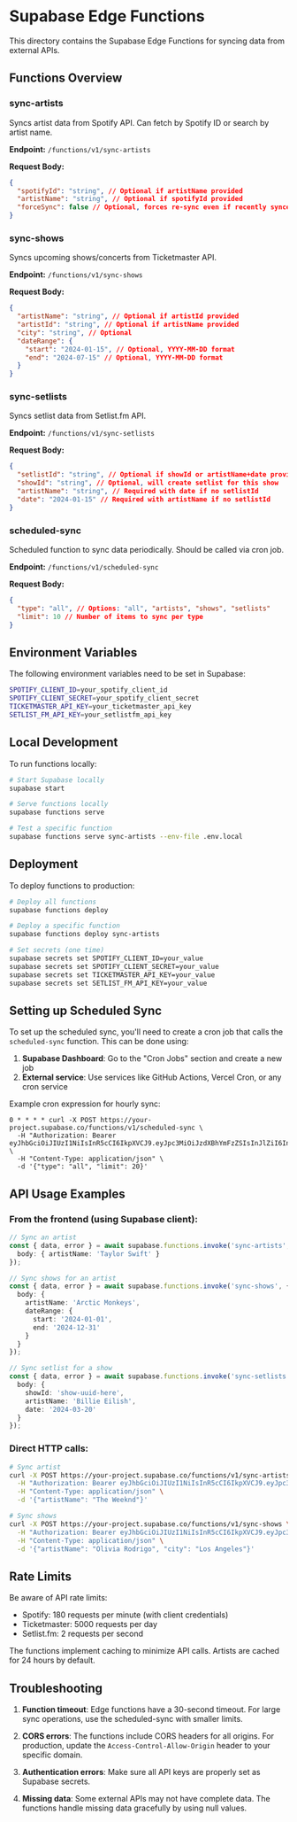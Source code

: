 # Supabase Edge Functions

This directory contains the Supabase Edge Functions for syncing data from external APIs.

## Functions Overview

### sync-artists
Syncs artist data from Spotify API. Can fetch by Spotify ID or search by artist name.

**Endpoint:** `/functions/v1/sync-artists`

**Request Body:**
```json
{
  "spotifyId": "string", // Optional if artistName provided
  "artistName": "string", // Optional if spotifyId provided
  "forceSync": false // Optional, forces re-sync even if recently synced
}
```

### sync-shows
Syncs upcoming shows/concerts from Ticketmaster API.

**Endpoint:** `/functions/v1/sync-shows`

**Request Body:**
```json
{
  "artistName": "string", // Optional if artistId provided
  "artistId": "string", // Optional if artistName provided
  "city": "string", // Optional
  "dateRange": {
    "start": "2024-01-15", // Optional, YYYY-MM-DD format
    "end": "2024-07-15" // Optional, YYYY-MM-DD format
  }
}
```

### sync-setlists
Syncs setlist data from Setlist.fm API.

**Endpoint:** `/functions/v1/sync-setlists`

**Request Body:**
```json
{
  "setlistId": "string", // Optional if showId or artistName+date provided
  "showId": "string", // Optional, will create setlist for this show
  "artistName": "string", // Required with date if no setlistId
  "date": "2024-01-15" // Required with artistName if no setlistId
}
```

### scheduled-sync
Scheduled function to sync data periodically. Should be called via cron job.

**Endpoint:** `/functions/v1/scheduled-sync`

**Request Body:**
```json
{
  "type": "all", // Options: "all", "artists", "shows", "setlists"
  "limit": 10 // Number of items to sync per type
}
```

## Environment Variables

The following environment variables need to be set in Supabase:

```bash
SPOTIFY_CLIENT_ID=your_spotify_client_id
SPOTIFY_CLIENT_SECRET=your_spotify_client_secret
TICKETMASTER_API_KEY=your_ticketmaster_api_key
SETLIST_FM_API_KEY=your_setlistfm_api_key
```

## Local Development

To run functions locally:

```bash
# Start Supabase locally
supabase start

# Serve functions locally
supabase functions serve

# Test a specific function
supabase functions serve sync-artists --env-file .env.local
```

## Deployment

To deploy functions to production:

```bash
# Deploy all functions
supabase functions deploy

# Deploy a specific function
supabase functions deploy sync-artists

# Set secrets (one time)
supabase secrets set SPOTIFY_CLIENT_ID=your_value
supabase secrets set SPOTIFY_CLIENT_SECRET=your_value
supabase secrets set TICKETMASTER_API_KEY=your_value
supabase secrets set SETLIST_FM_API_KEY=your_value
```

## Setting up Scheduled Sync

To set up the scheduled sync, you'll need to create a cron job that calls the `scheduled-sync` function. This can be done using:

1. **Supabase Dashboard**: Go to the "Cron Jobs" section and create a new job
2. **External service**: Use services like GitHub Actions, Vercel Cron, or any cron service

Example cron expression for hourly sync:
```
0 * * * * curl -X POST https://your-project.supabase.co/functions/v1/scheduled-sync \
  -H "Authorization: Bearer eyJhbGciOiJIUzI1NiIsInR5cCI6IkpXVCJ9.eyJpc3MiOiJzdXBhYmFzZSIsInJlZiI6Inl6d2tpbXRkYWFieWpicHlrcXV1Iiwicm9sZSI6ImFub24iLCJpYXQiOjE3NTA2OTIzMTYsImV4cCI6MjA2NjI2ODMxNn0.8pKUt_PL7q9XmNACDKVrkyqBfK8jmUDx6ARNybrmIVM" \
  -H "Content-Type: application/json" \
  -d '{"type": "all", "limit": 20}'
```

## API Usage Examples

### From the frontend (using Supabase client):

```typescript
// Sync an artist
const { data, error } = await supabase.functions.invoke('sync-artists', {
  body: { artistName: 'Taylor Swift' }
});

// Sync shows for an artist
const { data, error } = await supabase.functions.invoke('sync-shows', {
  body: { 
    artistName: 'Arctic Monkeys',
    dateRange: {
      start: '2024-01-01',
      end: '2024-12-31'
    }
  }
});

// Sync setlist for a show
const { data, error } = await supabase.functions.invoke('sync-setlists', {
  body: { 
    showId: 'show-uuid-here',
    artistName: 'Billie Eilish',
    date: '2024-03-20'
  }
});
```

### Direct HTTP calls:

```bash
# Sync artist
curl -X POST https://your-project.supabase.co/functions/v1/sync-artists \
  -H "Authorization: Bearer eyJhbGciOiJIUzI1NiIsInR5cCI6IkpXVCJ9.eyJpc3MiOiJzdXBhYmFzZSIsInJlZiI6Inl6d2tpbXRkYWFieWpicHlrcXV1Iiwicm9sZSI6ImFub24iLCJpYXQiOjE3NTA2OTIzMTYsImV4cCI6MjA2NjI2ODMxNn0.8pKUt_PL7q9XmNACDKVrkyqBfK8jmUDx6ARNybrmIVM" \
  -H "Content-Type: application/json" \
  -d '{"artistName": "The Weeknd"}'

# Sync shows
curl -X POST https://your-project.supabase.co/functions/v1/sync-shows \
  -H "Authorization: Bearer eyJhbGciOiJIUzI1NiIsInR5cCI6IkpXVCJ9.eyJpc3MiOiJzdXBhYmFzZSIsInJlZiI6Inl6d2tpbXRkYWFieWpicHlrcXV1Iiwicm9sZSI6ImFub24iLCJpYXQiOjE3NTA2OTIzMTYsImV4cCI6MjA2NjI2ODMxNn0.8pKUt_PL7q9XmNACDKVrkyqBfK8jmUDx6ARNybrmIVM" \
  -H "Content-Type: application/json" \
  -d '{"artistName": "Olivia Rodrigo", "city": "Los Angeles"}'
```

## Rate Limits

Be aware of API rate limits:
- Spotify: 180 requests per minute (with client credentials)
- Ticketmaster: 5000 requests per day
- Setlist.fm: 2 requests per second

The functions implement caching to minimize API calls. Artists are cached for 24 hours by default.

## Troubleshooting

1. **Function timeout**: Edge functions have a 30-second timeout. For large sync operations, use the scheduled-sync with smaller limits.

2. **CORS errors**: The functions include CORS headers for all origins. For production, update the `Access-Control-Allow-Origin` header to your specific domain.

3. **Authentication errors**: Make sure all API keys are properly set as Supabase secrets.

4. **Missing data**: Some external APIs may not have complete data. The functions handle missing data gracefully by using null values.